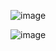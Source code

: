 ![image](https://github.com/user-attachments/assets/427fe1d2-84da-4ac0-b427-db443c9a211a)



![image](https://github.com/user-attachments/assets/34d2ad08-becc-4b72-8e25-2fed7ceb4c5f)
